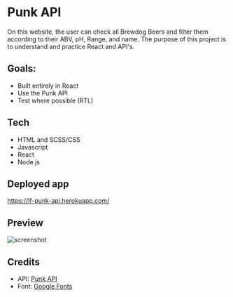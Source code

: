 # Punk API
On this website, the user can check all Brewdog Beers and filter them according to their ABV, pH, Range, and name. The purpose of this project is to understand and practice React and API's.

## Goals:
- Built entirely in React 
- Use the Punk API
- Test where possible (RTL) 
 
## Tech
- HTML and SCSS/CSS
- Javascript
- React
- Node.js

## Deployed app
https://lf-punk-api.herokuapp.com/

## Preview
![screenshot](https://user-images.githubusercontent.com/48991462/153768191-f044a9d6-4048-4254-a46b-28a0f3ac04f2.png)

## Credits
- API: <a href="https://punkapi.com/">Punk API</a>
- Font: <a href="https://fonts.google.com/">Google Fonts</a>
